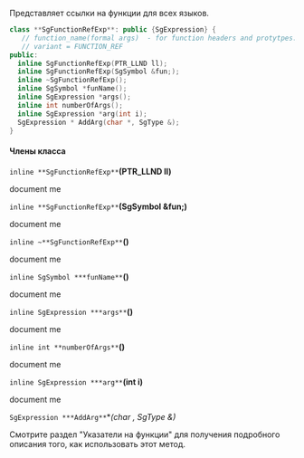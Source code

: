 Представляет ссылки на функции для всех языков.

```cpp
class **SgFunctionRefExp**: public {SgExpression} {
   // function_name(formal args)  - for function headers and protytpes.
   // variant = FUNCTION_REF
public:
  inline SgFunctionRefExp(PTR_LLND ll);
  inline SgFunctionRefExp(SgSymbol &fun;);
  inline ~SgFunctionRefExp();
  inline SgSymbol *funName();
  inline SgExpression *args();
  inline int numberOfArgs();
  inline SgExpression *arg(int i);
  SgExpression * AddArg(char *, SgType &);
}
```
#### Члены класса

`inline **SgFunctionRefExp**`**(PTR_LLND ll)**

document me

`inline **SgFunctionRefExp**`**(SgSymbol &fun;)**

document me

`inline ~**SgFunctionRefExp**`**()**

document me

`inline SgSymbol ***funName**`**()**

document me

`inline SgExpression ***args**`**()**

document me

`inline int **numberOfArgs**`**()**

document me

`inline SgExpression ***arg**`**(int i)**

document me

`SgExpression ***AddArg**`**(char *, SgType &)**

Смотрите раздел "Указатели на функции" для получения подробного описания того, как использовать этот метод.


